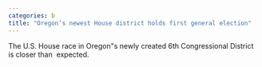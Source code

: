 ```yaml
---
categories: b
title: "Oregon’s newest House district holds first general election"
---
```

The U.S. House race in Oregon"s newly created 6th Congressional District is closer than  expected.